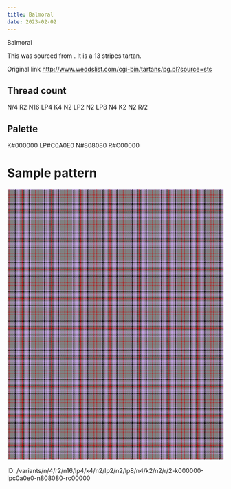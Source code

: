 ```yaml
---
title: Balmoral
date: 2023-02-02
---
```

Balmoral

This was sourced from <no value>.  It is a 13 stripes tartan.

Original link http://www.weddslist.com/cgi-bin/tartans/pg.pl?source=sts

## Thread count
N/4 R2 N16 LP4 K4 N2 LP2 N2 LP8 N4 K2 N2 R/2

## Palette
K#000000 LP#C0A0E0 N#808080 R#C00000

# Sample pattern

![Tartan detail](tartan.png "N/4 R2 N16 LP4 K4 N2 LP2 N2 LP8 N4 K2 N2 R/2 tartan")

ID: /variants/n/4/r2/n16/lp4/k4/n2/lp2/n2/lp8/n4/k2/n2/r/2-k000000-lpc0a0e0-n808080-rc00000